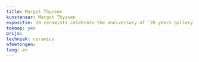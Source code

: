 ```yaml
---
title: Margot Thyssen
kunstenaar: Margot Thyssen
expositie: 20 ceramists celebrate the anniversary of '20 years gallery π²'
tekoop: yes
prijs: 
techniek: ceramics
afmetingen: 
lang: en
---
```


